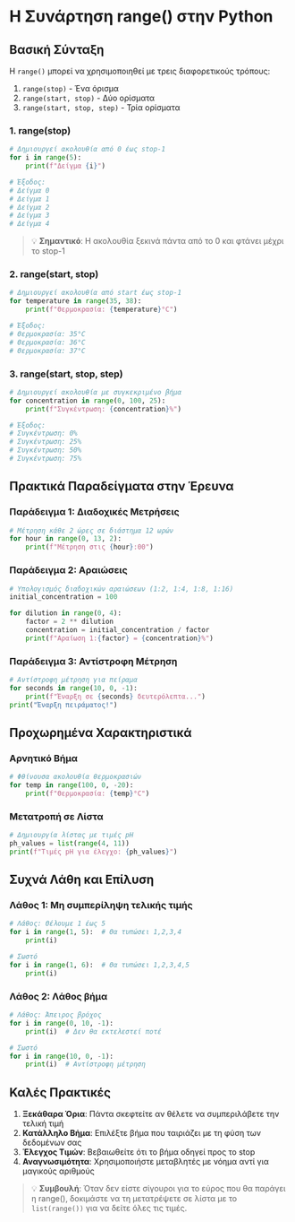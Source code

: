 # Η Συνάρτηση range() στην Python

## Βασική Σύνταξη

Η `range()` μπορεί να χρησιμοποιηθεί με τρεις διαφορετικούς τρόπους:

1. `range(stop)` - Ένα όρισμα
2. `range(start, stop)` - Δύο ορίσματα
3. `range(start, stop, step)` - Τρία ορίσματα

### 1. range(stop)
```python
# Δημιουργεί ακολουθία από 0 έως stop-1
for i in range(5):
    print(f"Δείγμα {i}")

# Έξοδος:
# Δείγμα 0
# Δείγμα 1
# Δείγμα 2
# Δείγμα 3
# Δείγμα 4
```

> 💡 **Σημαντικό**: Η ακολουθία ξεκινά πάντα από το 0 και φτάνει μέχρι το stop-1

### 2. range(start, stop)
```python
# Δημιουργεί ακολουθία από start έως stop-1
for temperature in range(35, 38):
    print(f"Θερμοκρασία: {temperature}°C")

# Έξοδος:
# Θερμοκρασία: 35°C
# Θερμοκρασία: 36°C
# Θερμοκρασία: 37°C
```

### 3. range(start, stop, step)
```python
# Δημιουργεί ακολουθία με συγκεκριμένο βήμα
for concentration in range(0, 100, 25):
    print(f"Συγκέντρωση: {concentration}%")

# Έξοδος:
# Συγκέντρωση: 0%
# Συγκέντρωση: 25%
# Συγκέντρωση: 50%
# Συγκέντρωση: 75%
```

## Πρακτικά Παραδείγματα στην Έρευνα

### Παράδειγμα 1: Διαδοχικές Μετρήσεις
```python
# Μέτρηση κάθε 2 ώρες σε διάστημα 12 ωρών
for hour in range(0, 13, 2):
    print(f"Μέτρηση στις {hour}:00")
```

### Παράδειγμα 2: Αραιώσεις
```python
# Υπολογισμός διαδοχικών αραιώσεων (1:2, 1:4, 1:8, 1:16)
initial_concentration = 100

for dilution in range(0, 4):
    factor = 2 ** dilution
    concentration = initial_concentration / factor
    print(f"Αραίωση 1:{factor} = {concentration}%")
```

### Παράδειγμα 3: Αντίστροφη Μέτρηση
```python
# Αντίστροφη μέτρηση για πείραμα
for seconds in range(10, 0, -1):
    print(f"Έναρξη σε {seconds} δευτερόλεπτα...")
print("Έναρξη πειράματος!")
```

## Προχωρημένα Χαρακτηριστικά

### Αρνητικό Βήμα
```python
# Φθίνουσα ακολουθία θερμοκρασιών
for temp in range(100, 0, -20):
    print(f"Θερμοκρασία: {temp}°C")
```

### Μετατροπή σε Λίστα
```python
# Δημιουργία λίστας με τιμές pH
ph_values = list(range(4, 11))
print(f"Τιμές pH για έλεγχο: {ph_values}")
```

## Συχνά Λάθη και Επίλυση

### Λάθος 1: Μη συμπερίληψη τελικής τιμής
```python
# Λάθος: Θέλουμε 1 έως 5
for i in range(1, 5):  # Θα τυπώσει 1,2,3,4
    print(i)

# Σωστό
for i in range(1, 6):  # Θα τυπώσει 1,2,3,4,5
    print(i)
```

### Λάθος 2: Λάθος βήμα
```python
# Λάθος: Άπειρος βρόχος
for i in range(0, 10, -1):
    print(i)  # Δεν θα εκτελεστεί ποτέ

# Σωστό
for i in range(10, 0, -1):
    print(i)  # Αντίστροφη μέτρηση
```

## Καλές Πρακτικές

1. **Ξεκάθαρα Όρια**: Πάντα σκεφτείτε αν θέλετε να συμπεριλάβετε την τελική τιμή
2. **Κατάλληλο Βήμα**: Επιλέξτε βήμα που ταιριάζει με τη φύση των δεδομένων σας
3. **Έλεγχος Τιμών**: Βεβαιωθείτε ότι το βήμα οδηγεί προς το stop
4. **Αναγνωσιμότητα**: Χρησιμοποιήστε μεταβλητές με νόημα αντί για μαγικούς αριθμούς

> 💡 **Συμβουλή**: Όταν δεν είστε σίγουροι για το εύρος που θα παράγει η range(), δοκιμάστε να τη μετατρέψετε σε λίστα με το `list(range())` για να δείτε όλες τις τιμές.